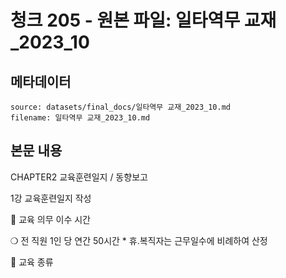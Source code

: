 # 청크 205 - 원본 파일: 일타역무 교재_2023_10

## 메타데이터

```
source: datasets/final_docs/일타역무 교재_2023_10.md
filename: 일타역무 교재_2023_10.md
```

## 본문 내용

CHAPTER2 교육훈련일지 / 동향보고

1강 교육훈련일지 작성

󰊱 교육 의무 이수 시간

❍ 전 직원 1인 당 연간 50시간 * 휴․복직자는 근무일수에 비례하여 산정

󰊲 교육 종류